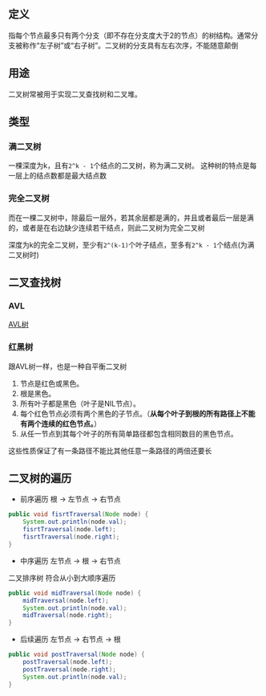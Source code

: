 
## 定义

指每个节点最多只有两个分支（即不存在分支度大于2的节点）的树结构。通常分支被称作“左子树”或“右子树”。二叉树的分支具有左右次序，不能随意颠倒

## 用途

二叉树常被用于实现二叉查找树和二叉堆。

## 类型

### 满二叉树

一棵深度为k，且有`2^k - 1`个结点的二叉树，称为满二叉树。
这种树的特点是每一层上的结点数都是最大结点数

### 完全二叉树

而在一棵二叉树中，除最后一层外，若其余层都是满的，并且或者最后一层是满的，或者是在右边缺少连续若干结点，则此二叉树为完全二叉树

深度为k的完全二叉树，至少有`2^(k-1)`个叶子结点，至多有`2^k - 1`个结点(为满二叉树时)

## 二叉查找树

### AVL

[AVL树](http://wangjunnan.club/2018/07/25/AVL%E6%A0%91/)

### 红黑树

跟AVL树一样，也是一种自平衡二叉树

1. 节点是红色或黑色。
2. 根是黑色。
3. 所有叶子都是黑色（叶子是NIL节点）。
4. 每个红色节点必须有两个黑色的子节点。（**从每个叶子到根的所有路径上不能有两个连续的红色节点。**）
5. 从任一节点到其每个叶子的所有简单路径都包含相同数目的黑色节点。

这些性质保证了有一条路径不能比其他任意一条路径的两倍还要长

## 二叉树的遍历

* 前序遍历 根 -> 左节点 -> 右节点

```java
public void fisrtTraversal(Node node) {
    System.out.println(node.val);
    fisrtTraversal(node.left);
    fisrtTraversal(node.right);
}
```
* 中序遍历 左节点 -> 根 -> 右节点 

二叉排序树 符合从小到大顺序遍历

```java
public void midTraversal(Node node) {
    midTraversal(node.left);
    System.out.println(node.val);
    midTraversal(node.right);
}
```

* 后续遍历 左节点 -> 右节点 -> 根

```java
public void postTraversal(Node node) {
    postTraversal(node.left);
    postTraversal(node.right);
    System.out.println(node.val);
}
```






